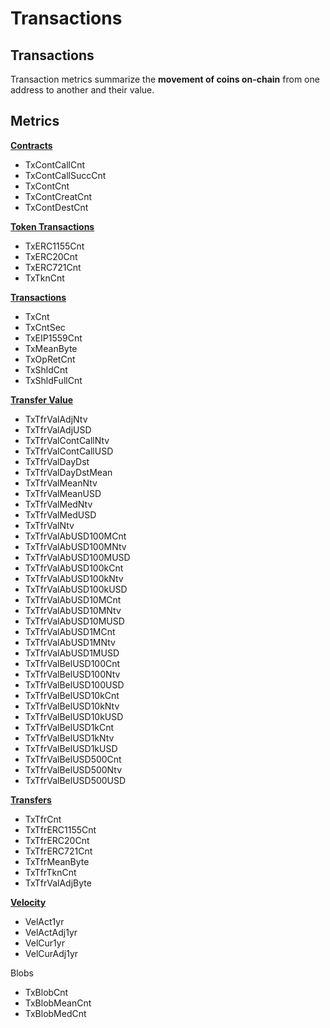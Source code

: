 # Transactions

## Transactions

Transaction metrics summarize the **movement of coins on-chain** from one address to another and their value.

## Metrics

[**Contracts**](contracts.md)

* TxContCallCnt
* TxContCallSuccCnt
* TxContCnt
* TxContCreatCnt
* TxContDestCnt

[**Token Transactions**](token-transactions.md)

* TxERC1155Cnt
* TxERC20Cnt
* TxERC721Cnt
* TxTknCnt

[**Transactions**](transactions.md)

* TxCnt
* TxCntSec
* TxEIP1559Cnt
* TxMeanByte
* TxOpRetCnt
* TxShldCnt
* TxShldFullCnt

[**Transfer Value**](transfer-value.md)

* TxTfrValAdjNtv
* TxTfrValAdjUSD
* TxTfrValContCallNtv
* TxTfrValContCallUSD
* TxTfrValDayDst
* TxTfrValDayDstMean
* TxTfrValMeanNtv
* TxTfrValMeanUSD
* TxTfrValMedNtv
* TxTfrValMedUSD
* TxTfrValNtv
* TxTfrValAbUSD100MCnt
* TxTfrValAbUSD100MNtv
* TxTfrValAbUSD100MUSD
* TxTfrValAbUSD100kCnt
* TxTfrValAbUSD100kNtv
* TxTfrValAbUSD100kUSD
* TxTfrValAbUSD10MCnt
* TxTfrValAbUSD10MNtv
* TxTfrValAbUSD10MUSD
* TxTfrValAbUSD1MCnt
* TxTfrValAbUSD1MNtv
* TxTfrValAbUSD1MUSD
* TxTfrValBelUSD100Cnt
* TxTfrValBelUSD100Ntv
* TxTfrValBelUSD100USD
* TxTfrValBelUSD10kCnt
* TxTfrValBelUSD10kNtv
* TxTfrValBelUSD10kUSD
* TxTfrValBelUSD1kCnt
* TxTfrValBelUSD1kNtv
* TxTfrValBelUSD1kUSD
* TxTfrValBelUSD500Cnt
* TxTfrValBelUSD500Ntv
* TxTfrValBelUSD500USD

[**Transfers**](transfers.md)

* TxTfrCnt
* TxTfrERC1155Cnt
* TxTfrERC20Cnt
* TxTfrERC721Cnt
* TxTfrMeanByte
* TxTfrTknCnt
* TxTfrValAdjByte

[**Velocity**](velocity.md)

* VelAct1yr
* VelActAdj1yr
* VelCur1yr
* VelCurAdj1yr

Blobs

* TxBlobCnt
* TxBlobMeanCnt
* TxBlobMedCnt
